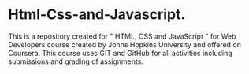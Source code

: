 # Html-Css-and-Javascript.
This is a repository created for
" HTML, CSS and JavaScript " for Web Developers course created by Johns Hopkins University and offered on Coursera. This course uses
GIT and GitHub for all activities including submissions and grading of assignments.
